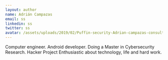 ```yaml
---
layout: author
name: Adrián Campazas
email: ss
linkedin: ss
twitter: ss
avatar: /assets/uploads/2019/02/Puffin-security-Adrian-campazas-consultor-ciberseguridad-hacking-etico.jpg
---
```


Computer engineer. Android developer. Doing a Master in Cybersecurity Research. Hacker Project Enthusiastic about technology, life and hard work.